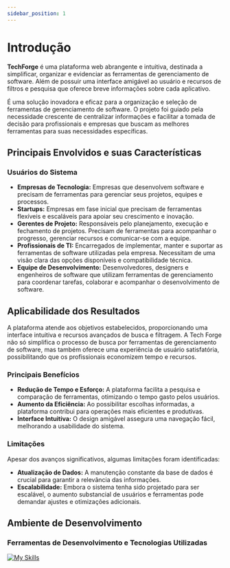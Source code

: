 ```yaml
---
sidebar_position: 1
---
```


# Introdução

**TechForge** é uma plataforma web abrangente e intuitiva, destinada a simplificar, organizar e evidenciar as ferramentas de gerenciamento de software. Além de possuir uma interface amigável ao usuário e recursos de filtros e pesquisa que oferece breve informações sobre cada aplicativo.

É uma solução inovadora e eficaz para a organização e seleção de ferramentas de gerenciamento de software. O projeto foi guiado pela necessidade crescente de centralizar informações e facilitar a tomada de decisão para profissionais e empresas que buscam as melhores ferramentas para suas necessidades específicas.


## Principais Envolvidos e suas Características
### Usuários do Sistema

- **Empresas de Tecnologia:** Empresas que desenvolvem software e precisam de ferramentas para gerenciar seus projetos, equipes e processos.
- **Startups:** Empresas em fase inicial que precisam de ferramentas flexíveis e escaláveis para apoiar seu crescimento e inovação.
- **Gerentes de Projeto:** Responsáveis pelo planejamento, execução e fechamento de projetos. Precisam de ferramentas para acompanhar o progresso, gerenciar recursos e comunicar-se com a equipe.
- **Profissionais de TI:** Encarregados de implementar, manter e suportar as ferramentas de software utilizadas pela empresa. Necessitam de uma visão clara das opções disponíveis e compatibilidade técnica.
- **Equipe de Desenvolvimento:** Desenvolvedores, designers e engenheiros de software que utilizam ferramentas de gerenciamento para coordenar tarefas, colaborar e acompanhar o desenvolvimento de software.

## Aplicabilidade dos Resultados
A plataforma atende aos objetivos estabelecidos, proporcionando uma interface intuitiva e recursos avançados de busca e filtragem. A Tech Forge não só simplifica o processo de busca por ferramentas de gerenciamento de software, mas também oferece uma experiência de usuário satisfatória, possibilitando que os profissionais economizem tempo e recursos.

### Principais Benefícios

- **Redução de Tempo e Esforço:** A plataforma facilita a pesquisa e comparação de ferramentas, otimizando o tempo gasto pelos usuários.
- **Aumento da Eficiência:** Ao possibilitar escolhas informadas, a plataforma contribui para operações mais eficientes e produtivas.
- **Interface Intuitiva:** O design amigável assegura uma navegação fácil, melhorando a usabilidade do sistema.

### Limitações
Apesar dos avanços significativos, algumas limitações foram identificadas:
- **Atualização de Dados:** A manutenção constante da base de dados é crucial para garantir a relevância das informações.
- **Escalabilidade:** Embora o sistema tenha sido projetado para ser escalável, o aumento substancial de usuários e ferramentas pode demandar ajustes e otimizações adicionais.



## Ambiente de Desenvolvimento
### Ferramentas de Desenvolvimento e Tecnologias Utilizadas
[![My Skills](https://skillicons.dev/icons?i=git,github,ts,js,react,jest,css,npm,vscode,figma,notion,babel)](https://github.com/RobsonSantos3795/EquipeAgilGreen)